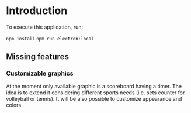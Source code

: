 # Introduction

To execute this application, run:

`npm install`
`npm run electron:local`

## Missing features


### Customizable graphics

At the moment only available graphic is a scoreboard having a timer. The idea is to extend it considering different sports needs (i.e. sets counter for volleyball or tennis). It will be also possible to customize appearance and colors




